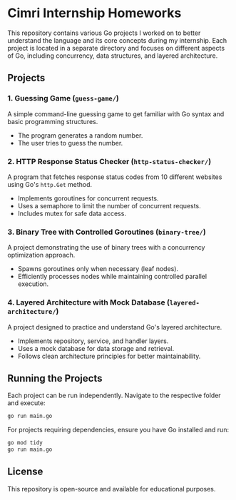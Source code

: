 # Cimri Internship Homeworks

This repository contains various Go projects I worked on to better understand the language and its core concepts during my internship. Each project is located in a separate directory and focuses on different aspects of Go, including concurrency, data structures, and layered architecture.

## Projects

### 1. Guessing Game (`guess-game/`)
A simple command-line guessing game to get familiar with Go syntax and basic programming structures.

- The program generates a random number.
- The user tries to guess the number.

### 2. HTTP Response Status Checker (`http-status-checker/`)
A program that fetches response status codes from 10 different websites using Go's `http.Get` method. 

- Implements goroutines for concurrent requests.
- Uses a semaphore to limit the number of concurrent requests.
- Includes mutex for safe data access.

### 3. Binary Tree with Controlled Goroutines (`binary-tree/`)
A project demonstrating the use of binary trees with a concurrency optimization approach.

- Spawns goroutines only when necessary (leaf nodes).
- Efficiently processes nodes while maintaining controlled parallel execution.

### 4. Layered Architecture with Mock Database (`layered-architecture/`)
A project designed to practice and understand Go's layered architecture.

- Implements repository, service, and handler layers.
- Uses a mock database for data storage and retrieval.
- Follows clean architecture principles for better maintainability.

## Running the Projects
Each project can be run independently. Navigate to the respective folder and execute:

```bash
go run main.go
```

For projects requiring dependencies, ensure you have Go installed and run:

```bash
go mod tidy
go run main.go
```

## License
This repository is open-source and available for educational purposes.
